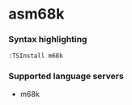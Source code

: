 # asm68k

### Syntax highlighting

```vim
:TSInstall m68k
```

### Supported language servers

- m68k
